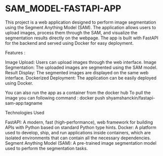 # SAM_MODEL-FASTAPI-APP

This project is a web application designed to perform image segmentation using the Segment Anything Model (SAM). The application allows users to upload images, process them through the SAM, and visualize the segmentation results directly on the webpage. The app is built with FastAPI for the backend and served using Docker for easy deployment.

Features :

Image Upload: Users can upload images through the web interface.
Image Segmentation: The uploaded images are segmented using the SAM model.
Result Display: The segmented images are displayed on the same web interface.
Dockerized Deployment: The application can be easily deployed using Docker.

You can also run the app as a container from the docker hub
To pull the image you can following command : docker push shyamshanckin/fastapi-sam-app:tagname 

Technologies Used

FastAPI: A modern, fast (high-performance), web framework for building APIs with Python based on standard Python type hints.
Docker: A platform used to develop, ship, and run applications inside containers, which are isolated environments that can contain all the necessary dependencies.
Segment Anything Model (SAM): A pre-trained image segmentation model used to perform the segmentation tasks.



